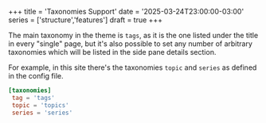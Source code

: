 +++
title = 'Taxonomies Support'
date = '2025-03-24T23:00:00-03:00'
series = ['structure','features']
draft = true
+++

The main taxonomy in the theme is `tags`, as it is the one listed under the title in every "single" page, but it's also possible to set any number of arbitrary taxonomies which will be listed in the side pane details section.

For example, in this site there's the taxonomies `topic` and `series` as defined in the config file.

```toml
[taxonomies]
 tag = 'tags'
 topic = 'topics'
 series = 'series'
```


